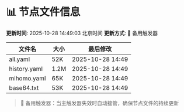 # 📊 节点文件信息

**更新时间**: 2025-10-28 14:49:03 北京时间
**更新方式**: 🔄 备用触发器

| 文件名 | 大小 | 最后修改 |
|--------|------|----------|
| all.yaml | 52K | 2025-10-28 14:49 |
| history.yaml | 1.2M | 2025-10-28 14:49 |
| mihomo.yaml | 65K | 2025-10-28 14:49 |
| base64.txt | 53K | 2025-10-28 14:49 |

> 🔄 备用触发器：当主触发器失效时自动接管，确保节点文件的持续更新
